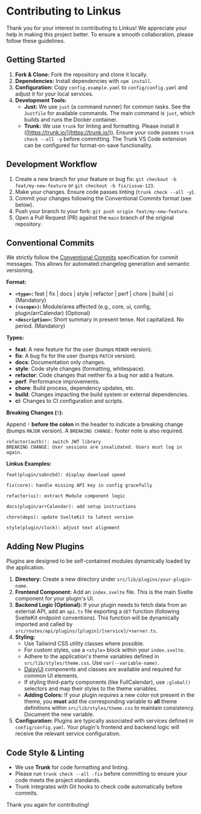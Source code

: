 # Contributing to Linkus

Thank you for your interest in contributing to Linkus! We appreciate your help in making this project better. To ensure a smooth collaboration, please follow these guidelines.

## Getting Started

1.  **Fork & Clone:** Fork the repository and clone it locally.
2.  **Dependencies:** Install dependencies with `npm install`.
3.  **Configuration:** Copy `config.example.yaml` to `config/config.yaml` and adjust it for your local services.
4.  **Development Tools:**
    - **Just:** We use `just` (a command runner) for common tasks. See the `Justfile` for available commands. The main command is `just`, which builds and runs the Docker container.
    - **Trunk:** We use `trunk` for linting and formatting. Please install it ([https://trunk.io/](https://trunk.io/)). Ensure your code passes `trunk check --all -y` before committing. The Trunk VS Code extension can be configured for format-on-save functionality.

## Development Workflow

1.  Create a new branch for your feature or bug fix: `git checkout -b feat/my-new-feature` or `git checkout -b fix/issue-123`.
2.  Make your changes. Ensure code passes linting (`trunk check --all -y`).
3.  Commit your changes following the Conventional Commits format (see below).
4.  Push your branch to your fork: `git push origin feat/my-new-feature`.
5.  Open a Pull Request (PR) against the `main` branch of the original repository.

## Conventional Commits

We strictly follow the [Conventional Commits](https://www.conventionalcommits.org/en/v1.0.0/) specification for commit messages. This allows for automated changelog generation and semantic versioning.

**Format:**

- **`<type>`:** feat | fix | docs | style | refactor | perf | chore | build | ci (Mandatory)
- **`(<scope>)`:** Module/area affected (e.g., core, ui, config, plugin/arrCalendar) (Optional)
- **`<description>`:** Short summary in present tense. Not capitalized. No period. (Mandatory)

**Types:**

- **feat**: A new feature for the user (bumps `MINOR` version).
- **fix**: A bug fix for the user (bumps `PATCH` version).
- **docs**: Documentation only changes.
- **style**: Code style changes (formatting, whitespace).
- **refactor**: Code changes that neither fix a bug nor add a feature.
- **perf**: Performance improvements.
- **chore**: Build process, dependency updates, etc.
- **build**: Changes impacting the build system or external dependencies.
- **ci**: Changes to CI configuration and scripts.

**Breaking Changes (`!`):**

Append `!` **before the colon** in the header to indicate a breaking change (bumps `MAJOR` version). A `BREAKING CHANGE:` footer note is also required.

```
refactor(auth)!: switch JWT library
BREAKING CHANGE: User sessions are invalidated. Users must log in again.
```

**Linkus Examples:**

```text
feat(plugin/sabnzbd): display download speed
```

```text
fix(core): handle missing API key in config gracefully
```

```text
refactor(ui): extract Module component logic
```

```text
docs(plugin/arrCalendar): add setup instructions
```

```text
chore(deps): update SvelteKit to latest version
```

```text
style(plugin/clock): adjust text alignment
```

## Adding New Plugins

Plugins are designed to be self-contained modules dynamically loaded by the application.

1.  **Directory:** Create a new directory under `src/lib/plugins/your-plugin-name`.
2.  **Frontend Component:** Add an `index.svelte` file. This is the main Svelte component for your plugin's UI.
3.  **Backend Logic (Optional):** If your plugin needs to fetch data from an external API, add an `api.ts` file exporting a `GET` function (following SvelteKit endpoint conventions). This function will be dynamically imported and called by `src/routes/api/plugins/[plugin]/[service]/+server.ts`.
4.  **Styling:**
    - Use Tailwind CSS utility classes where possible.
    - For custom styles, use a `<style>` block within your `index.svelte`.
    - Adhere to the application's theme variables defined in `src/lib/styles/theme.css`. Use `var(--variable-name)`.
    - [DaisyUI](https://daisyui.com/) components and classes are available and required for common UI elements.
    - If styling third-party components (like FullCalendar), use `:global()` selectors and map their styles to the theme variables.
    - **Adding Colors:** If your plugin _requires_ a new color not present in the theme, you **must** add the corresponding variable to **all** theme definitions within `src/lib/styles/theme.css` to maintain consistency. Document the new variable.
5.  **Configuration:** Plugins are typically associated with services defined in `config/config.yaml`. Your plugin's frontend and backend logic will receive the relevant service configuration.

## Code Style & Linting

- We use **Trunk** for code formatting and linting.
- Please run `trunk check --all -fix` before committing to ensure your code meets the project standards.
- Trunk integrates with Git hooks to check code automatically before commits.

Thank you again for contributing!
